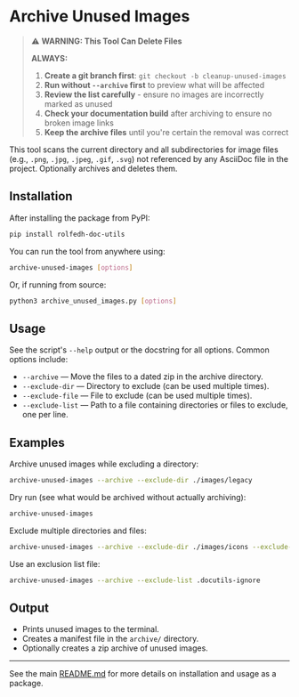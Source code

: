 # Archive Unused Images

> ⚠️ **WARNING: This Tool Can Delete Files**
> 
> **ALWAYS:**
> 1. **Create a git branch first**: `git checkout -b cleanup-unused-images`
> 2. **Run without `--archive` first** to preview what will be affected
> 3. **Review the list carefully** - ensure no images are incorrectly marked as unused
> 4. **Check your documentation build** after archiving to ensure no broken image links
> 5. **Keep the archive files** until you're certain the removal was correct

This tool scans the current directory and all subdirectories for image files (e.g., `.png`, `.jpg`, `.jpeg`, `.gif`, `.svg`) not referenced by any AsciiDoc file in the project. Optionally archives and deletes them.

## Installation

After installing the package from PyPI:

```sh
pip install rolfedh-doc-utils
```

You can run the tool from anywhere using:

```sh
archive-unused-images [options]
```

Or, if running from source:

```sh
python3 archive_unused_images.py [options]
```

## Usage

See the script's `--help` output or the docstring for all options. Common options include:

- `--archive` — Move the files to a dated zip in the archive directory.
- `--exclude-dir` — Directory to exclude (can be used multiple times).
- `--exclude-file` — File to exclude (can be used multiple times).
- `--exclude-list` — Path to a file containing directories or files to exclude, one per line.

## Examples

Archive unused images while excluding a directory:
```sh
archive-unused-images --archive --exclude-dir ./images/legacy
```

Dry run (see what would be archived without actually archiving):
```sh
archive-unused-images
```

Exclude multiple directories and files:
```sh
archive-unused-images --archive --exclude-dir ./images/icons --exclude-dir ./images/logos --exclude-file ./images/placeholder.png
```

Use an exclusion list file:
```sh
archive-unused-images --archive --exclude-list .docutils-ignore
```

## Output

- Prints unused images to the terminal.
- Creates a manifest file in the `archive/` directory.
- Optionally creates a zip archive of unused images.

---

See the main [README.md](README.md) for more details on installation and usage as a package.
